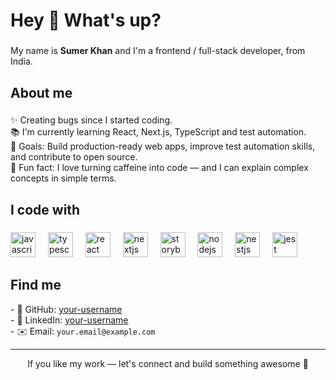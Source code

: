 <h1 align="left">Hey 👋 What's up?</h1>

###

<p align="left">My name is <strong>Sumer Khan</strong> and I'm a frontend / full-stack developer, from India.</p>

###

<h2 align="left">About me</h2>

###

<p align="left">✨ Creating bugs since I started coding.<br>
📚 I'm currently learning React, Next.js, TypeScript and test automation.<br>
🎯 Goals: Build production-ready web apps, improve test automation skills, and contribute to open source.<br>
🎲 Fun fact: I love turning caffeine into code — and I can explain complex concepts in simple terms.</p>

###

<h2 align="left">I code with</h2>

###

<div align="left">
  <img src="https://cdn.jsdelivr.net/gh/devicons/devicon/icons/javascript/javascript-original.svg" height="40" alt="javascript logo"  />
  <img width="12" />
  <img src="https://cdn.jsdelivr.net/gh/devicons/devicon/icons/typescript/typescript-original.svg" height="40" alt="typescript logo"  />
  <img width="12" />
  <img src="https://cdn.jsdelivr.net/gh/devicons/devicon/icons/react/react-original.svg" height="40" alt="react logo"  />
  <img width="12" />
  <img src="https://cdn.jsdelivr.net/gh/devicons/devicon/icons/nextjs/nextjs-original.svg" height="40" alt="nextjs logo"  />
  <img width="12" />
  <img src="https://cdn.jsdelivr.net/gh/devicons/devicon/icons/storybook/storybook-original.svg" height="40" alt="storybook logo"  />
  <img width="12" />
  <img src="https://cdn.jsdelivr.net/gh/devicons/devicon/icons/nodejs/nodejs-original.svg" height="40" alt="nodejs logo"  />
  <img width="12" />
  <img src="https://cdn.jsdelivr.net/gh/devicons/devicon/icons/nestjs/nestjs-original.svg" height="40" alt="nestjs logo"  />
  <img width="12" />
  <img src="https://cdn.jsdelivr.net/gh/devicons/devicon/icons/jest/jest-plain.svg" height="40" alt="jest logo"  />
</div>

###

<h2 align="left">Find me</h2>

<p align="left">
  - 🔗 GitHub: <a href="https://github.com/your-username">your-username</a><br>
  - 💼 LinkedIn: <a href="https://linkedin.com/in/your-username">your-username</a><br>
  - ✉️ Email: <code>your.email@example.com</code>
</p>

---

<p align="center">If you like my work — let's connect and build something awesome 🚀</p>
